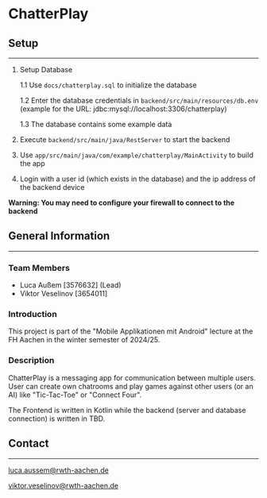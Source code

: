 # ChatterPlay

## Setup
***
1. Setup Database

   1.1 Use `docs/chatterplay.sql` to initialize the database

   1.2 Enter the database credentials in `backend/src/main/resources/db.env` (example for the URL: jdbc:mysql://localhost:3306/chatterplay)

   1.3 The database contains some example data

2. Execute `backend/src/main/java/RestServer` to start the backend
3. Use `app/src/main/java/com/example/chatterplay/MainActivity` to build the app
4. Login with a user id (which exists in the database) and the ip address of the backend device

**Warning: You may need to configure your firewall to connect to the backend**

## General Information
***
### Team Members
- Luca Außem [3576632] (Lead)
- Viktor Veselinov [3654011]

### Introduction
This project is part of the "Mobile Applikationen mit Android" lecture at the FH Aachen in the winter semester of 2024/25.

### Description
ChatterPlay is a messaging app for communication between multiple users. User can create own chatrooms and play games against other users (or an AI) like "Tic-Tac-Toe" or "Connect Four".

The Frontend is written in Kotlin while the backend (server and database connection) is written in TBD.


## Contact
***

<luca.aussem@rwth-aachen.de>

<viktor.veselinov@rwth-aachen.de>
